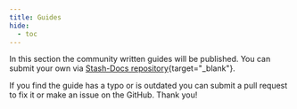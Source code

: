 ```yaml
---
title: Guides
hide:
  - toc
---
```


In this section the community written guides will be published. You can submit your own via [Stash-Docs repository](https://github.com/stashapp/Stash-Docs){target="_blank"}. 

If you find the guide has a typo or is outdated you can submit a pull request to fix it or make an issue on the GitHub. Thank you!